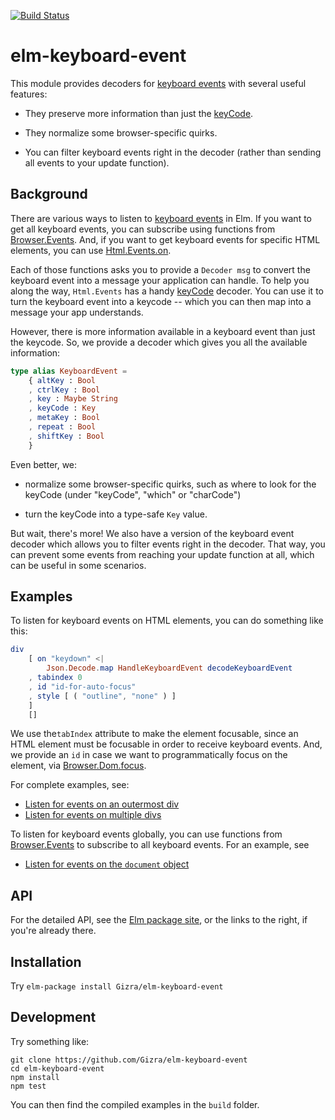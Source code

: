 [![Build Status](https://travis-ci.org/Gizra/elm-keyboard-event.svg?branch=master)](https://travis-ci.org/Gizra/elm-keyboard-event)

# elm-keyboard-event

This module provides decoders for
[keyboard events](https://developer.mozilla.org/en-US/docs/Web/API/KeyboardEvent)
with several useful features:

- They preserve more information than just the
  [keyCode](https://package.elm-lang.org/packages/elm/html/latest/Html-Events#keyCode).

- They normalize some browser-specific quirks.

- You can filter keyboard events right in the decoder (rather than sending
  all events to your update function).

## Background

There are various ways to listen to
[keyboard events](https://developer.mozilla.org/en-US/docs/Web/API/KeyboardEvent)
in Elm. If you want to get all keyboard events, you can subscribe using functions from
[Browser.Events](https://package.elm-lang.org/packages/elm/browser/latest/Browser-Events).
And, if you want to get keyboard events for specific HTML elements, you can use
[Html.Events.on](https://package.elm-lang.org/packages/elm/html/latest/Html-Events#on).

Each of those functions asks you to provide a `Decoder msg` to convert the
keyboard event into a message your application can handle. To help you along
the way, `Html.Events` has a handy 
[keyCode](https://package.elm-lang.org/packages/elm/html/latest/Html-Events#keyCode)
decoder. You can use it to turn the keyboard event into a keycode -- which you
can then map into a message your app understands.

However, there is more information available in a keyboard event than just the
keycode. So, we provide a decoder which gives you all the available
information:

```elm
type alias KeyboardEvent =
    { altKey : Bool
    , ctrlKey : Bool
    , key : Maybe String
    , keyCode : Key
    , metaKey : Bool
    , repeat : Bool
    , shiftKey : Bool
    }
```

Even better, we:

- normalize some browser-specific quirks, such as where to look for the keyCode
  (under "keyCode", "which" or "charCode")

- turn the keyCode into a type-safe `Key` value.

But wait, there's more! We also have a version of the keyboard event decoder
which allows you to filter events right in the decoder. That way, you can
prevent some events from reaching your update function at all, which can be
useful in some scenarios.

## Examples

To listen for keyboard events on HTML elements, you can do something like this:

```elm
div
    [ on "keydown" <|
        Json.Decode.map HandleKeyboardEvent decodeKeyboardEvent
    , tabindex 0
    , id "id-for-auto-focus"
    , style [ ( "outline", "none" ) ]
    ]
    []
```

We use the`tabIndex` attribute to make the element focusable, since an HTML
element must be focusable in order to receive keyboard events. And, we provide
an `id` in case we want to programmatically focus on the element, via
[Browser.Dom.focus](https://package.elm-lang.org/packages/elm/browser/latest/Browser-Dom#focus).

For complete examples, see:

  * [Listen for events on an outermost div](https://gizra.github.io/elm-keyboard-event/OutermostDiv.html)
  * [Listen for events on multiple divs](https://gizra.github.io/elm-keyboard-event/TwoDivs.html)

To listen for keyboard events globally, you can use functions from
[Browser.Events](https://package.elm-lang.org/packages/elm/browser/latest/Browser-Events) 
to subscribe to all keyboard events. For an example, see

  * [Listen for events on the `document` object](https://gizra.github.io/elm-keyboard-event/Document.html)

## API

For the detailed API, see the
[Elm package site](http://package.elm-lang.org/packages/Gizra/elm-keyboard-event/latest),
or the links to the right, if you're already there.

## Installation

Try `elm-package install Gizra/elm-keyboard-event`

## Development

Try something like:

    git clone https://github.com/Gizra/elm-keyboard-event
    cd elm-keyboard-event
    npm install
    npm test

You can then find the compiled examples in the `build` folder.
